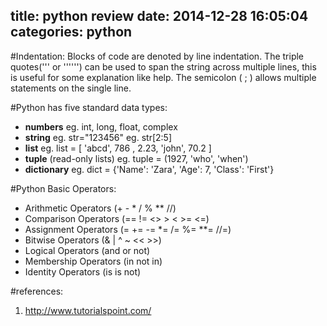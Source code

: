 title: python review
date: 2014-12-28 16:05:04
categories: python
---

#Indentation:
Blocks of code are denoted by line indentation. 
The triple quotes(''' or '''''') can be used to span the string across multiple lines, this is useful for some explanation like help. 
The semicolon ( ; ) allows multiple statements on the single line.

#Python has five standard data types:
- **numbers** 
	eg. int, long, float, complex
- **string**
	eg. str="123456"
	eg. str[2:5]
- **list**
	eg. list = [ 'abcd', 786 , 2.23, 'john', 70.2 ]
- **tuple** (read-only lists) 
	eg. tuple = (1927, 'who', 'when')
- **dictionary**
	eg. dict = {'Name': 'Zara', 'Age': 7, 'Class': 'First'}

#Python Basic Operators:
- Arithmetic Operators (+ - * / % ** //)
- Comparison Operators (== != <> > < >= <=)
- Assignment Operators (= += -= *= /= %= **= //=)
- Bitwise Operators (& | ^ ~ << >>)
- Logical Operators (and or not)
- Membership Operators (in not in)
- Identity Operators (is is not)

#references:
1. http://www.tutorialspoint.com/
